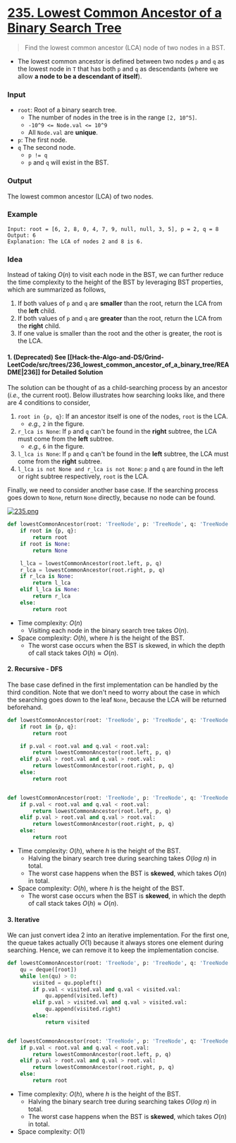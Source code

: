 # [235. Lowest Common Ancestor of a Binary Search Tree](https://leetcode.com/problems/lowest-common-ancestor-of-a-binary-search-tree/)
> Find the lowest common ancestor (LCA) node of two nodes in a BST.
* The lowest common ancestor is defined between two nodes `p` and `q` as the lowest node in `T` that has both `p` and `q` as descendants (where we allow **a node to be a descendant of itself**).
### Input
* `root`: Root of a binary search tree.
	* The number of nodes in the tree is in the range `[2, 10^5]`.
	* `-10^9 <= Node.val <= 10^9`
	* All `Node.val` are **unique**.
* `p`: The first node.
* `q` The second node.
	* `p != q`
	* `p` and `q` will exist in the BST.
### Output
The lowest common ancestor (LCA) of two nodes.
### Example
```
Input: root = [6, 2, 8, 0, 4, 7, 9, null, null, 3, 5], p = 2, q = 8
Output: 6
Explanation: The LCA of nodes 2 and 8 is 6.
```
### Idea
Instead of taking $O(n)$ to visit each node in the BST, we can further reduce the time complexity to the height of the BST by leveraging BST properties, which are summarized as follows,
1. If both values of `p` and `q` are **smaller** than the root, return the LCA from the **left** child.
2. If both values of `p` and `q` are **greater** than the root, return the LCA from the **right** child.
3. If one value is smaller than the root and the other is greater, the root is the LCA.
#### 1. (Deprecated) See [[Hack-the-Algo-and-DS/Grind-LeetCode/src/trees/236_lowest_common_ancestor_of_a_binary_tree/README|236]] for Detailed Solution
The solution can be thought of as a child-searching process by an ancestor (*i.e.,* the current root). Below illustrates how searching looks like, and there are 4 conditions to consider,
1. `root in {p, q}`: If an ancestor itself is one of the nodes, `root` is the LCA.
	* *e.g.,* `2` in the figure.
2. `r_lca is None`: If `p` and `q` can't be found in the **right** subtree, the LCA must come from the **left** subtree.
	* *e.g.,* `6` in the figure.
3. `l_lca is None`: If `p` and `q` can't be found in the **left** subtree, the LCA must come from the **right** subtree.
4. `l_lca is not None and r_lca is not None`: `p` and `q` are found in the left or right subtree respectively, `root` is the LCA.

Finally, we need to consider another base case. If the searching process goes down to `None`, return `None` directly, because no node can be found.

[![235.png](https://i.postimg.cc/Y0FtYq1n/235.png)](https://postimg.cc/kRnrdCYK)

```python
def lowestCommonAncestor(root: 'TreeNode', p: 'TreeNode', q: 'TreeNode') -> 'TreeNode':
    if root in {p, q}:
        return root 
    if root is None:
        return None

    l_lca = lowestCommonAncestor(root.left, p, q)
    r_lca = lowestCommonAncestor(root.right, p, q)
    if r_lca is None:
        return l_lca
    elif l_lca is None:
        return r_lca
    else:
        return root
```
* Time complexity: $O(n)$
	* Visiting each node in the binary search tree takes $O(n)$.
* Space complexity: $O(h)$, where $h$ is the height of the BST.
	* The worst case occurs when the BST is skewed, in which the depth of call stack takes $O(h) \approx O(n)$.
#### 2. Recursive - DFS
The base case defined in the first implementation can be handled by the third condition. Note that we don't need to worry about the case in which the searching goes down to the leaf `None`, because the LCA will be returned beforehand.
```python
def lowestCommonAncestor(root: 'TreeNode', p: 'TreeNode', q: 'TreeNode') -> 'TreeNode':
    if root in {p, q}:
        return root

    if p.val < root.val and q.val < root.val:
        return lowestCommonAncestor(root.left, p, q)
    elif p.val > root.val and q.val > root.val:
        return lowestCommonAncestor(root.right, p, q)
    else:
        return root


def lowestCommonAncestor(root: 'TreeNode', p: 'TreeNode', q: 'TreeNode') -> 'TreeNode':
    if p.val < root.val and q.val < root.val:
        return lowestCommonAncestor(root.left, p, q)
    elif p.val > root.val and q.val > root.val:
        return lowestCommonAncestor(root.right, p, q)
    else:
        return root
```
* Time complexity: $O(h)$, where $h$ is the height of the BST.
	* Halving the binary search tree during searching takes $O(log\ n)$ in total.
	* The worst case happens when the BST is **skewed**, which takes $O(n)$ in total.
* Space complexity: $O(h)$, where $h$ is the height of the BST.
	* The worst case occurs when the BST is **skewed**, in which the depth of call stack takes $O(h) \approx O(n)$.
#### 3.  Iterative
We can just convert idea 2 into an iterative implementation. For the first one, the queue takes actually $O(1)$ because it always stores one element during searching. Hence, we can remove it to keep the implementation concise.
```python
def lowestCommonAncestor(root: 'TreeNode', p: 'TreeNode', q: 'TreeNode') -> 'TreeNode':
    qu = deque([root])
    while len(qu) > 0:
        visited = qu.popleft()
        if p.val < visited.val and q.val < visited.val:
            qu.append(visited.left)
        elif p.val > visited.val and q.val > visited.val:
            qu.append(visited.right)
        else:
            return visited


def lowestCommonAncestor(root: 'TreeNode', p: 'TreeNode', q: 'TreeNode') -> 'TreeNode':
    if p.val < root.val and q.val < root.val:
        return lowestCommonAncestor(root.left, p, q)
    elif p.val > root.val and q.val > root.val:
        return lowestCommonAncestor(root.right, p, q)
    else:
        return root
```
* Time complexity: $O(h)$, where $h$ is the height of the BST.
	* Halving the binary search tree during searching takes $O(log\ n)$ in total.
	* The worst case happens when the BST is **skewed**, which takes $O(n)$ in total.
* Space complexity: $O(1)$